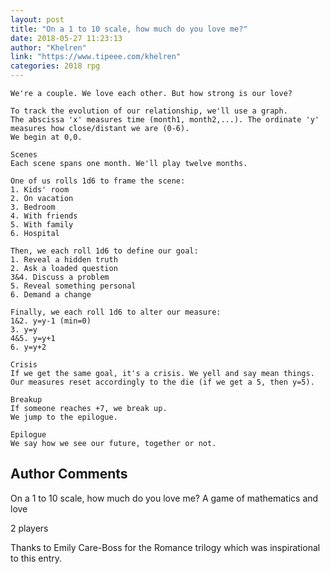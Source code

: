 ```yaml
---
layout: post
title: "On a 1 to 10 scale, how much do you love me?"
date: 2018-05-27 11:23:13
author: "Khelren"
link: "https://www.tipeee.com/khelren"
categories: 2018 rpg
---
```

```
We're a couple. We love each other. But how strong is our love?

To track the evolution of our relationship, we'll use a graph.
The abscissa 'x' measures time (month1, month2,...). The ordinate 'y' measures how close/distant we are (0-6).
We begin at 0,0.

Scenes
Each scene spans one month. We'll play twelve months.

One of us rolls 1d6 to frame the scene:
1. Kids' room
2. On vacation
3. Bedroom
4. With friends
5. With family
6. Hospital

Then, we each roll 1d6 to define our goal:
1. Reveal a hidden truth
2. Ask a loaded question
3&4. Discuss a problem
5. Reveal something personal
6. Demand a change

Finally, we each roll 1d6 to alter our measure:
1&2. y=y-1 (min=0)
3. y=y
4&5. y=y+1
6. y=y+2

Crisis
If we get the same goal, it's a crisis. We yell and say mean things.
Our measures reset accordingly to the die (if we get a 5, then y=5).

Breakup
If someone reaches +7, we break up.
We jump to the epilogue.

Epilogue
We say how we see our future, together or not.
```
## Author Comments 


On a 1 to 10 scale, how much do you love me?
A game of mathematics and love

2 players

Thanks to Emily Care-Boss for the Romance trilogy which was inspirational to this entry.
